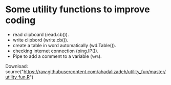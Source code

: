 # Some utility functions  to improve coding
* read clipboard (read.cb()).
* write clipbord (write.cb()).
* create a table in word automatically (wd.Table()).
* checking internet connection (ping.IP()).
* Pipe to add a comment to a variable (`%#%`).




Download:     
source("https://raw.githubusercontent.com/ahadalizadeh/utility_fun/master/utility_fun.R")

